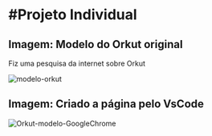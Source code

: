 <h1>#Projeto Individual</h1>

<h2>Imagem: Modelo do Orkut original</h2>

Fiz uma pesquisa da internet sobre Orkut

![modelo-orkut](https://github.com/cassio-penha/React-Web/assets/162381081/4ebaadf8-a55b-4c36-930d-27e348995cdd)

<h2>Imagem: Criado a página pelo VsCode</h2>

![Orkut-modelo-GoogleChrome](https://github.com/cassio-penha/React-Web/assets/162381081/635f4f8c-6f1d-40bc-8c1b-3c4a1033e319)
